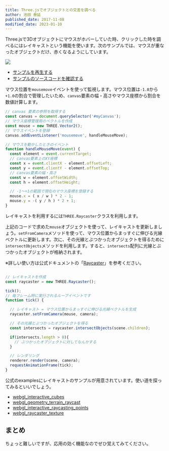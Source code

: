 ```yaml
---
title: Three.jsでオブジェクトとの交差を調べる
author: 池田 泰延
published_date: 2017-11-08
modified_date: 2023-01-10
---
```


Three.jsで3Dオブジェクトにマウスがホバーしていた時、クリックした時を調べるにはレイキャストという機能を使います。次のサンプルでは、マウスが重なったオブジェクトだけ、赤くなるようにしています。


![](../imgs/raycast.png)

- [サンプルを再生する](https://ics-creative.github.io/tutorial-three/samples/raycast.html)
- [サンプルのソースコードを確認する](../samples/raycast.html)


マウス位置を`mousemove`イベントを使って監視します。マウス位置は`-1.0`から`+1.0`の割合で管理したいため、`canvas`要素の幅・高さやマウス座標から割合を数値計算します。

```js
// canvas 要素の参照を取得する
const canvas = document.querySelector('#myCanvas');
// マウス座標管理用のベクトルを作成
const mouse = new THREE.Vector2();
// マウスイベントを登録
canvas.addEventListener('mousemove', handleMouseMove);

// マウスを動かしたときのイベント
function handleMouseMove(event) {
  const element = event.currentTarget;
  // canvas要素上のXY座標
  const x = event.clientX - element.offsetLeft;
  const y = event.clientY - element.offsetTop;
  // canvas要素の幅・高さ
  const w = element.offsetWidth;
  const h = element.offsetHeight;

  // -1〜+1の範囲で現在のマウス座標を登録する
  mouse.x = ( x / w ) * 2 - 1;
  mouse.y = -( y / h ) * 2 + 1;
}
```

レイキャストを利用するには`THREE.Raycaster`クラスを利用します。

上記のコードで求めた`mouse`オブジェクトを使って、レイキャストを更新しましょう。`setFromCamera`メソッドを使って、マウス位置からまっすぐに伸びる光線ベクトルに更新します。次に、その光線とぶつかったオブジェクトを得るために`intersectObjects`メソッドを利用します。すると、`intersects`配列に光線とぶつかったオブジェクトが格納されます。

※詳しい使い方は公式ドキュメントの「[Raycaster](https://threejs.org/docs/#api/core/Raycaster)」を参考ください。

```js

// レイキャストを作成
const raycaster = new THREE.Raycaster();

tick();
// 毎フレーム時に実行されるループイベントです
function tick() {

  // レイキャスト = マウス位置からまっすぐに伸びる光線ベクトルを生成
  raycaster.setFromCamera(mouse, camera);

  // その光線とぶつかったオブジェクトを得る
  const intersects = raycaster.intersectObjects(scene.children);

  if(intersects.length > 0){
    // ぶつかったオブジェクトに対してなんかする
  }

  // レンダリング
  renderer.render(scene, camera);
  requestAnimationFrame(tick);
}
```

公式のexamplesにレイキャストのサンプルが用意されています。使い道を探ってみるといいでしょう。

- [webgl_interactive_cubes](https://threejs.org/examples/#webgl_interactive_cubes)
- [webgl_geometry_terrain_raycast](https://threejs.org/examples/?q=raycast#webgl_geometry_terrain_raycast)
- [webgl_interactive_raycasting_points](https://threejs.org/examples/?q=raycast#webgl_interactive_raycasting_points)
- [webgl_raycaster_texture](https://threejs.org/examples/?q=raycast#webgl_raycaster_texture)


## まとめ

ちょっと難しいですが、応用の効く機能なのでぜひ覚えてみてください。

